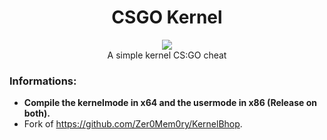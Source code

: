 <h1 align="center">CSGO Kernel</h1>
<p align="center">
  <a href="https://github.com/1337Nexo/csgo-kernel/blob/master/LICENSE">
    <img src="https://img.shields.io/github/license/1337Nexo/csgo-kernel.svg?style=flat-square"/>
   </a>
  <br>
  A simple kernel CS:GO cheat
</p>
 
### Informations:
- **Compile the kernelmode in x64 and the usermode in x86 (Release on both).**
- Fork of https://github.com/Zer0Mem0ry/KernelBhop.

